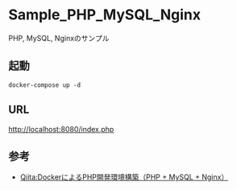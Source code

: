 # Sample_PHP_MySQL_Nginx
PHP, MySQL, Nginxのサンプル

## 起動

```
docker-compose up -d
```

## URL

[http://localhost:8080/index.php](http://localhost:8080/index.php)

## 参考

- [Qiita:DockerによるPHP開発環境構築（PHP + MySQL + Nginx）](https://qiita.com/nemui_/items/f911be7ffa4f29293fd5)